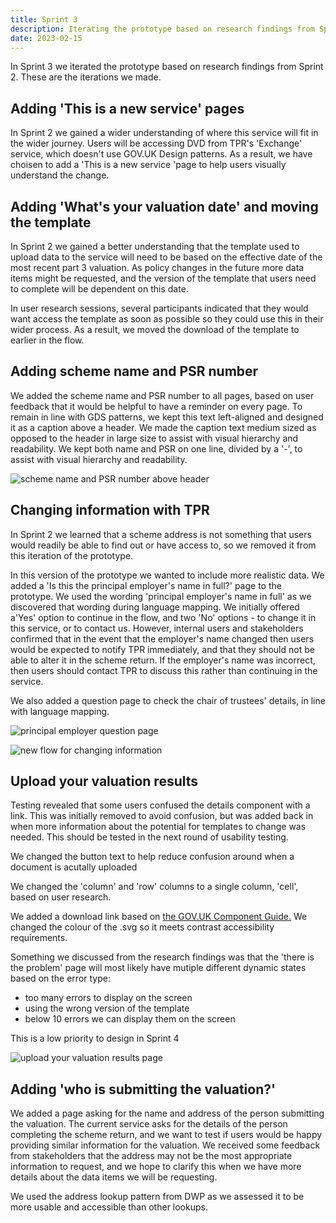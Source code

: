 ```yaml
---
title: Sprint 3
description: Iterating the prototype based on research findings from Sprint 2.
date: 2023-02-15
---
```


In Sprint 3 we iterated the prototype based on research findings from Sprint 2. These are the iterations we made.

## Adding 'This is a new service' pages

In Sprint 2 we gained a wider understanding of where this service will fit in the wider journey. Users will be accessing DVD from TPR's 'Exchange' service, which doesn't use GOV.UK Design patterns. As a result, we have choisen to add a 'This is a new service 'page to help users visually understand the change.


## Adding 'What's your valuation date' and moving the template

In Sprint 2 we gained a better understanding that the template used to upload data to the service will need to be based on the effective date of the most recent part 3 valuation. As policy changes in the future more data items might be requested, and the version of the template that users need to complete will be dependent on this date.

In user research sessions, several participants indicated that they would want access the template as soon as possible so they could use this in their wider process. As a result, we moved the download of the template to earlier in the flow.

## Adding scheme name and PSR number

We added the scheme name and PSR number to all pages, based on user feedback that it would be helpful to have a reminder on every page. To remain in line with GDS patterns, we kept this text left-aligned and designed it as a caption above a header. We made the caption text medium sized as opposed to the header in large size to assist with visual hierarchy and readability. We kept both name and PSR on one line, divided by a '-', to assist with visual hierarchy and readability.

![scheme name and PSR number above header](/scheme-name-and-psr.png)

## Changing information with TPR

In Sprint 2 we learned that a scheme address is not something that users would readily be able to find out or have access to, so we removed it from this iteration of the prototype.

In this version of the prototype we wanted to include more realistic data. We added a 'Is this the principal employer's name in full?' page to the prototype. We used the wording 'principal employer's name in full' as we discovered that wording during language mapping. We initially offered  a'Yes' option to continue in the flow, and two 'No' options - to change it in this service, or to contact us. However, internal users and stakeholders confirmed that in the event that the employer's name changed then users would be expected to notify TPR immediately, and that they should not be able to alter it in the scheme return. If the employer's name was incorrect, then users should contact TPR to discuss this rather than continuing in the service.

We also added a question page to check the chair of trustees' details, in line with language mapping.

![principal employer question page](/principal-employer.png)

![new flow for changing information](/incorrect-employer.png)

## Upload your valuation results

Testing revealed that some users confused the details component with a link. This was initially removed to avoid confusion, but was added back in when more information about the potential for templates to change was needed. This should be tested in the next round of usability testing.

We changed the button text to help reduce confusion around when a document is acutally uploaded

We changed the 'column' and 'row' columns to a single column, 'cell', based on user research.

We added a download link based on <a href="https://components.publishing.service.gov.uk/component-guide/attachment">the GOV.UK Component Guide.</a> We changed the colour of the .svg so it meets contrast accessibility requirements.

Something we discussed from the research findings was that the 'there is the problem' page will most likely have mutiple different dynamic states based on the error type:

- too many errors to display on the screen
- using the wrong version of the template
- below 10 errors we can display them on the screen

This is a low priority to design in Sprint 4

![upload your valuation results page ](/upload-your-valuation-results.png )

## Adding 'who is submitting the valuation?'

We added a page asking for the name and address of the person submitting the valuation. The current service asks for the details of the person completing the scheme return, and we want to test if users would be happy providing similar information for the valuation. We received some feedback from stakeholders that the address may not be the most appropriate information to request, and we hope to clarify this when we have more details about the data items we will be requesting.

We used the address lookup pattern from DWP as we assessed it to be more usable and accessible than other lookups.
